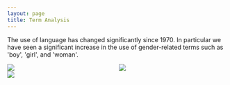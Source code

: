 ```yaml
---
layout: page
title: Term Analysis
---
```


The use of language has changed significantly since 1970. In particular we have seen a significant increase in the use of gender-related terms such as 'boy', 'girl', and 'woman'.

<div class="container">
    <div style="float:left;width:49%">
	    <img src="../data/frequency/woman_man_frequency.svg">
    </div>
    <div style="float:right;width:49%">
	    <img src="../data/frequency/boy_girl_frequency.svg">
    </div>
</div>

<img src="../data/frequency/boy_girl_child_frequency.svg">

